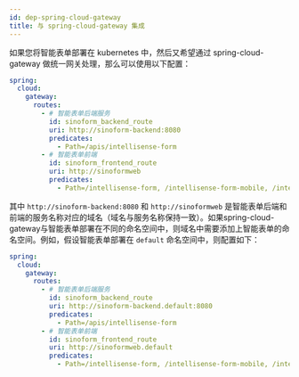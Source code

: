 ```yaml
---
id: dep-spring-cloud-gateway
title: 与 spring-cloud-gateway 集成
---
```


如果您将智能表单部署在 kubernetes 中，然后又希望通过 spring-cloud-gateway 做统一网关处理，那么可以使用以下配置：

```yaml {7,12}
spring:
  cloud:
    gateway:
      routes:
        - # 智能表单后端服务
          id: sinoform_backend_route
          uri: http://sinoform-backend:8080
          predicates:
            - Path=/apis/intellisense-form
        - # 智能表单前端
          id: sinoform_frontend_route
          uri: http://sinoformweb
          predicates:
            - Path=/intellisense-form, /intellisense-form-mobile, /intellisense-form-manager
```

其中 `http://sinoform-backend:8080` 和 `http://sinoformweb` 是智能表单后端和前端的服务名称对应的域名（域名与服务名称保持一致）。如果spring-cloud-gateway与智能表单部署在不同的命名空间中，则域名中需要添加上智能表单的命名空间。例如，假设智能表单部署在 `default` 命名空间中，则配置如下：

```yaml {7,12}
spring:
  cloud:
    gateway:
      routes:
        - # 智能表单后端服务
          id: sinoform_backend_route
          uri: http://sinoform-backend.default:8080
          predicates:
            - Path=/apis/intellisense-form
        - # 智能表单前端
          id: sinoform_frontend_route
          uri: http://sinoformweb.default
          predicates:
            - Path=/intellisense-form, /intellisense-form-mobile, /intellisense-form-manager
```